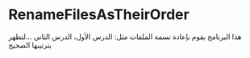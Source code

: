 # RenameFilesAsTheirOrder
هذا البرنامج يقوم بإعادة تسمة الملفات مثل: الدرس الأول، الدرس الثاني ...لتظهر بترتيبها الصحيح
